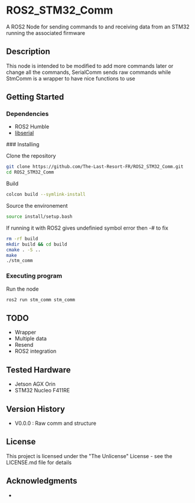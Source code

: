 # ROS2_STM32_Comm

A ROS2 Node for sending commands to and receiving data from an STM32 running the associated firmware

## Description

This node is intended to be modified to add more commands later or change all the commands, SerialComm sends raw commands while StmComm is a wrapper to have nice functions to use

## Getting Started

### Dependencies

- ROS2 Humble
- [libserial](https://github.com/crayzeewulf/libserial)  

### Installing

Clone the repository  
```bash
git clone https://github.com/The-Last-Resort-FR/ROS2_STM32_Comm.git
cd ROS2_STM32_Comm
```  
Build  
```bash
colcon build --symlink-install
```
Source the environement  
```bash
source install/setup.bash
```

If running it with ROS2 gives undefinied symbol error then -# to fix
```bash
rm -rf build
mkdir build && cd build
cmake . -S ..
make
./stm_comm
```

### Executing program

Run the node  
```bash
ros2 run stm_comm stm_comm
```

## TODO

- Wrapper
- Multiple data
- Resend
- ROS2 integration

## Tested Hardware

- Jetson AGX Orin
- STM32 Nucleo F411RE 

## Version History

- V0.0.0 : Raw comm and structure

## License

This project is licensed under the "The Unlicense" License - see the LICENSE.md file for details

## Acknowledgments

-  